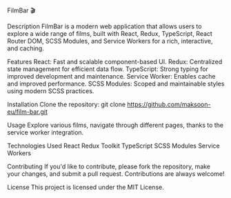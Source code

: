 FilmBar 🎬

Description
    FilmBar is a modern web application that allows users to explore a wide range of films, built with React, Redux, TypeScript, React Router DOM, SCSS Modules, and Service Workers for a rich, interactive, and caching.

Features
    React: Fast and scalable component-based UI.
    Redux: Centralized state management for efficient data flow.
    TypeScript: Strong typing for improved development and maintenance.
    Service Worker: Enables cache and improved performance.
    SCSS Modules: Scoped and maintainable styles using modern SCSS practices.

Installation
    Clone the repository:
    git clone https://github.com/maksoon-eu/film-bar.git

Usage
    Explore various films, navigate through different pages, thanks to the service worker integration.

Technologies Used
    React
    Redux Toolkit
    TypeScript
    SCSS Modules
    Service Workers

Contributing
    If you'd like to contribute, please fork the repository, make your changes, and submit a pull request. Contributions are always welcome!

License
    This project is licensed under the MIT License.